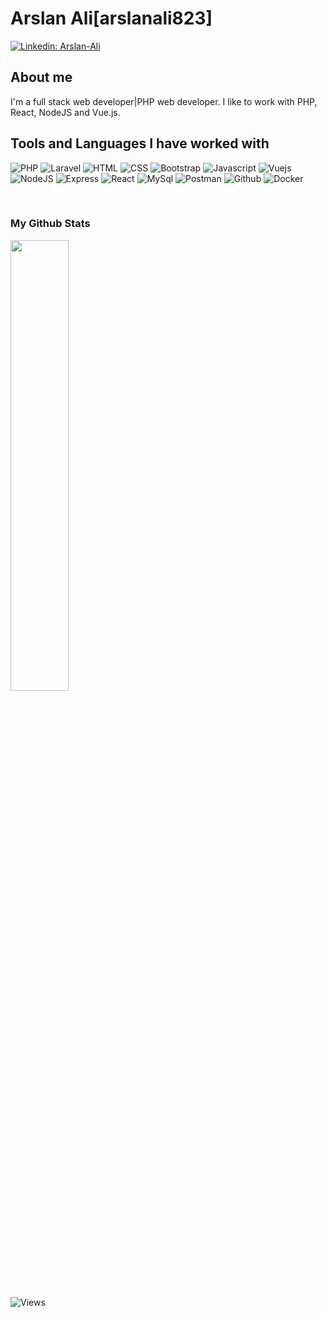 # Arslan Ali[arslanali823]

[![Linkedin: Arslan-Ali](https://img.shields.io/badge/Arslan-Ali-blue?style=flat-square&logo=Linkedin&logoColor=white&link=https://www.linkedin.com/in/arslan-ali-1973406a/)](https://www.linkedin.com/in/arslan-ali-1973406a/)

## About me 
I'm a full stack web developer|PHP web developer. I like to work with PHP, React, NodeJS and Vue.js.

## Tools and Languages I have worked with

![PHP](https://img.shields.io/badge/PHP-777BB4?style=for-the-badge&logo=php&logoColor=white)
![Laravel](https://img.shields.io/badge/laravel-white?style=for-the-badge&logoColor=red&logo=laravel)
![HTML](https://img.shields.io/badge/HTML5-E34F26?style=for-the-badge&logo=html5&logoColor=white)
![CSS](https://img.shields.io/badge/CSS-239120?&style=for-the-badge&logo=css3&logoColor=white)
![Bootstrap](https://img.shields.io/badge/Bootstrap-563D7C?style=for-the-badge&logo=bootstrap&logoColor=white)
![Javascript](https://img.shields.io/badge/JavaScript-F7DF1E?style=for-the-badge&logo=javascript&logoColor=black)
![Vuejs](https://img.shields.io/badge/vuejs-6EA26B?style=for-the-badge&logo=vuejs&logoColor=white)
![NodeJS](https://img.shields.io/badge/Node.js-43853D?style=for-the-badge&logo=node.js&logoColor=white)
![Express](https://img.shields.io/badge/Express.js-404D59?style=for-the-badge)
![React](https://img.shields.io/badge/React-20232A?style=for-the-badge&logo=react&logoColor=61DAFB)
![MySql](https://img.shields.io/badge/MySQL-00000F?style=for-the-badge&logo=mysql&logoColor=white)
![Postman](https://img.shields.io/badge/postman-FF8300?style=for-the-badge&logoColor=white&logo=postman)
![Github](https://img.shields.io/badge/github-8B001B?style=for-the-badge&logoColor=white&logo=github)
![Docker](https://img.shields.io/badge/docker-blue?style=for-the-badge&logoColor=white&logo=docker)
<!-- ![Material-UI](https://img.shields.io/badge/Material--UI-0081CB?style=for-the-badge&logo=material-ui&logoColor=white) -->
<!-- ![React-Router](https://img.shields.io/badge/React_Router-CA4245?style=for-the-badge&logo=react-router&logoColor=white) -->
<!-- ![Firebase](https://img.shields.io/badge/firebase-FFBA01?style=for-the-badge&logoColor=white&logo=firebase) -->
<!-- ![MongoDb](https://img.shields.io/badge/MongoDB-4EA94B?style=for-the-badge&logo=mongodb&logoColor=white) -->
<br>

### My Github Stats

<p align = "left">
  <!-- <img src = "https://github-readme-stats.vercel.app/api?username=subathanikaikumaran&show_icons=true&theme=tokyonight&line_height=27">
  <img src = "https://github-readme-stats.vercel.app/api/top-langs/?username=subathanikaikumaran&theme=tokyonight&hide_border=true&include_all_commits=false&count_private=true&layout=compact"> -->


<!--<a href="https://github.com/subathanikaikumaran">
    <img src="https://github-readme-stats-git-masterrstaa-rickstaa.vercel.app/api?username=subathanikaikumaran&count_private=true&show_icons=true&theme=tokyonight&hide_border=true" width="51%" />
</a> -->
<a href="https://github.com/subathanikaikumaran">
  <img src="https://github-readme-stats-git-masterrstaa-rickstaa.vercel.app/api/top-langs/?username=subathanikaikumaran&theme=tokyonight&layout=compact&hide=tcl,hack&hide_border=true" width="43%" />
</a>
</p>


<p align="left"> <img src="https://komarev.com/ghpvc/?username=subathanikaikumaran" alt="Views" /> </p>

<!-- ### GITHUB TROPHIES

[![trophy](https://github-profile-trophy.vercel.app/?username=subathanikaikumaran)](https://github.com/ryo-ma/github-profile-trophy)<br>

![GitHub streak stats](https://github-readme-streak-stats.herokuapp.com/?user=subathanikaikumaran)   -->


<!--
**subathanikaikumaran/subathanikaikumaran** is a ✨ _special_ ✨ repository because its `README.md` (this file) appears on your GitHub profile.

Here are some ideas to get you started:

- 🔭 I’m currently working on ...
- 🌱 I’m currently learning ...
- 👯 I’m looking to collaborate on ...
- 🤔 I’m looking for help with ...
- 💬 Ask me about ...
- 📫 How to reach me: ...
- 😄 Pronouns: ...
- ⚡ Fun fact: ...
-->
